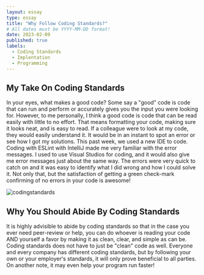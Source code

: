 ```yaml
---
layout: essay
type: essay
title: "Why Follow Coding Standards?"
# All dates must be YYYY-MM-DD format!
date: 2023-02-09
published: true
labels:
  - Coding Standards
  - Implentation
  - Programming
---
```


## My Take On Coding Standards

In your eyes, what makes a good code? Some say a "good" code is code that can run and perform or accurately gives you the input you were looking for. However, to me personally, I think a good code is code that can be read easily with little to no effort. That means formatting your code, making sure it looks neat, and is easy to read. If a colleague were to look at my code, they would easily understand it. It would be in an instant to spot an error or see how I got my solutions. This past week, we used a new IDE to code. Coding with ESLint with IntelliJ made me very familiar with the error messages. I used to use Visual Studios for coding, and it would also give me error messages just about the same way. The errors were very quick to catch on and it was easy to identify what I did wrong and how I could solve it. Not only that, but the satisfaction of getting a green check-mark confirming of no errors in your code is awesome!

![codingstandards](https://user-images.githubusercontent.com/122927921/218051187-ac759ac1-10ca-454c-a13d-8b89c50297eb.jpeg)


## Why You Should Abide By Coding Standards

It is highly advisible to abide by coding standards so that in the case you ever need peer-review or help, you can do whoever is reading your code AND yourself a favor by making it as clean, clear, and simple as can be. Coding standards does not have to just be "clean" code as well. Everyone and every company has different coding standards, but by following your own or your employerʻs standards, it will only prove beneficial to all parties. On another note, it may even help your program run faster! 

